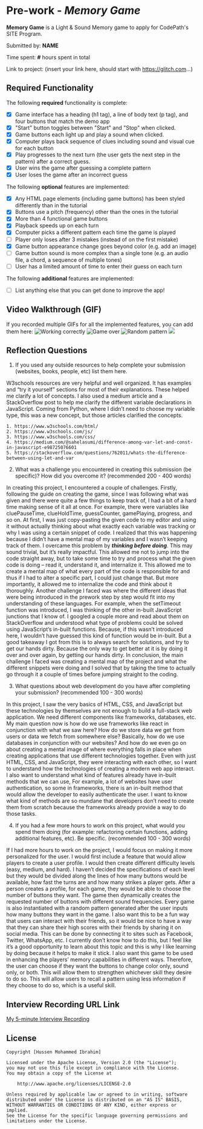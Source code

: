 # Pre-work - *Memory Game*

**Memory Game** is a Light & Sound Memory game to apply for CodePath's SITE Program. 

Submitted by: **NAME**

Time spent: **#** hours spent in total

Link to project: (insert your link here, should start with https://glitch.com...)

## Required Functionality

The following **required** functionality is complete:

* [x] Game interface has a heading (h1 tag), a line of body text (p tag), and four buttons that match the demo app
* [x] "Start" button toggles between "Start" and "Stop" when clicked. 
* [x] Game buttons each light up and play a sound when clicked. 
* [x] Computer plays back sequence of clues including sound and visual cue for each button
* [x] Play progresses to the next turn (the user gets the next step in the pattern) after a correct guess. 
* [x] User wins the game after guessing a complete pattern
* [x] User loses the game after an incorrect guess

The following **optional** features are implemented:

* [x] Any HTML page elements (including game buttons) has been styled differently than in the tutorial
* [x] Buttons use a pitch (frequency) other than the ones in the tutorial
* [x] More than 4 functional game buttons
* [x] Playback speeds up on each turn
* [x] Computer picks a different pattern each time the game is played
* [ ] Player only loses after 3 mistakes (instead of on the first mistake)
* [x] Game button appearance change goes beyond color (e.g. add an image)
* [ ] Game button sound is more complex than a single tone (e.g. an audio file, a chord, a sequence of multiple tones)
* [ ] User has a limited amount of time to enter their guess on each turn

The following **additional** features are implemented:

- [ ] List anything else that you can get done to improve the app!

## Video Walkthrough (GIF)

If you recorded multiple GIFs for all the implemented features, you can add them here:
![Working correctly](http://g.recordit.co/CVSVMO6FP7.gif)
![Game over](http://g.recordit.co/V5PUkF5rvC.gif)
![Random pattern](http://g.recordit.co/62wqj0limn.gif)
![](gif4-link-here)

## Reflection Questions
1. If you used any outside resources to help complete your submission (websites, books, people, etc) list them here.

W3schools resources are very helpful and well organized. It has examples and “try it yourself” sections for most of their explanations. These helped me clarify a lot of concepts.
I also used a medium article and a StackOverflow post to help me clarify the different variable declarations in JavaScript. Coming from Python, where I didn’t need to choose my variable type, this was a new concept, but those articles clarified the concepts.

    1. https://www.w3schools.com/html/
    2. https://www.w3schools.com/js/
    3. https://www.w3schools.com/css/
    4. https://medium.com/@sahelasumi/difference-among-var-let-and-const-in-javascript-e98725076601
    5. https://stackoverflow.com/questions/762011/whats-the-difference-between-using-let-and-var


2. What was a challenge you encountered in creating this submission (be specific)? How did you overcome it? (recommended 200 - 400 words)

In creating this project, I encountered a couple of challenges. Firstly, following the guide on creating the game, since I was following what was given and there were quite a few things to keep track of, I had a bit of a hard time making sense of it all at once. For example, there were variables like cluePauseTime, clueHoldTime, guessCounter, gamePlaying, progress, and so on. At first, I was just copy-pasting the given code to my editor and using it without actually thinking about what exactly each variable was tracking or why I was using a certain snippet of code. I realized that this was happening because I didn’t have a mental map of my variables and I wasn’t keeping track of them. I overcame this problem by ***thinking before doing***. This may sound trivial, but it’s really impactful. This allowed me not to jump into the code straight away, but to take some time to try and process what the given code is doing – read it, understand it, and internalize it. This allowed me to create a mental map of what every part of the code is responsible for and thus if I had to alter a specific part, I could just change that. But more importantly, it allowed me to internalize the code and think about it thoroughly. 
Another challenge I faced was where the different ideas that were being introduced in the prework step by step would fit into my understanding of these languages. For example, when the setTimeout function was introduced, I was thinking of the other in-built JavaScript junctions that I know of. I googled a couple more and read about them on StackOverflow and understood what type of problems could be solved using JavaScript’s in-built functions. Because, if this wasn’t introduced here, I wouldn’t have guessed this kind of function would be in-built. But a good takeaway I got from this is to always search for solutions, and try to get our hands dirty. Because the only way to get better at it is by doing it over and over again, by getting our hands dirty. In conclusion, the main challenge I faced was creating a mental map of the project and what the different snippets were doing and I solved that by taking the time to actually go through it a couple of times before jumping straight to the coding.


3. What questions about web development do you have after completing your submission? (recommended 100 - 300 words)

In this project, I saw the very basics of HTML, CSS, and JavaScript but these technologies by themselves are not enough to build a full-stack web application. We need different components like frameworks, databases, etc. My main question now is how do we use frameworks like react in conjunction with what we saw here? How do we store data we get from users or data we fetch from somewhere else? Basically, how do we use databases in conjunction with our websites? And how do we even go on about creating a mental image of where everything falls in place when creating applications that use different technologies together. Even with just HTML, CSS, and JavaScript, they were interacting with each other, so I want to understand how the technologies of creating a modern web app interact.
I also want to understand what kind of features already have in-built methods that we can use, For example, a lot of websites have user authentication, so some in frameworks, there is an in-built method that would allow the developer to easily authenticate the user. I want to know what kind of methods are so mundane that developers don’t need to create them from scratch because the frameworks already provide a way to do those tasks.


4. If you had a few more hours to work on this project, what would you spend them doing (for example: refactoring certain functions, adding additional features, etc). Be specific. (recommended 100 - 300 words)

If I had more hours to work on the project, I would focus on making it more personalized for the user. I would first include a feature that would allow players to create a user profile. I would then create different difficulty levels (easy, medium, and hard). I haven’t decided the specifications of each level but they would be divided along the lines of how many buttons would be available, how fast the turns are and how many strikes a player gets. After a person creates a profile, for each game, they would be able to choose the number of buttons they want. The game then dynamically creates the requested number of buttons with different sound frequencies. Every game is also instantiated with a random pattern generated after the user inputs how many buttons they want in the game. I also want this to be a fun way that users can interact with their friends, so it would be nice to have a way that they can share their high scores with their friends by sharing it on social media. This can be done by connecting it to sites such as Facebook, Twitter, WhatsApp, etc. I currently don’t know how to do this, but I feel like it’s a good opportunity to learn about this topic and this is why I like learning by doing because it helps to make it stick. I also want this game to be used in enhancing the players’ memory capabilities in different ways. Therefore, the user can choose if they want the buttons to change color only, sound only, or both. This will allow them to strengthen whichever skill they desire to do so. This will allow users to recall a pattern using less information if they choose to do so, which is a useful skill.




## Interview Recording URL Link

[My 5-minute Interview Recording](your-link-here)


## License

    Copyright [Hussen Mohammed Ibrahim]

    Licensed under the Apache License, Version 2.0 (the "License");
    you may not use this file except in compliance with the License.
    You may obtain a copy of the License at

        http://www.apache.org/licenses/LICENSE-2.0

    Unless required by applicable law or agreed to in writing, software
    distributed under the License is distributed on an "AS IS" BASIS,
    WITHOUT WARRANTIES OR CONDITIONS OF ANY KIND, either express or implied.
    See the License for the specific language governing permissions and
    limitations under the License.